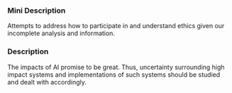 ### Mini Description

Attempts to address how to participate in and understand ethics given our incomplete analysis and information. 

### Description

The impacts of AI promise to be great. Thus, uncertainty surrounding high impact systems and implementations of such systems should be studied and dealt with accordingly.
